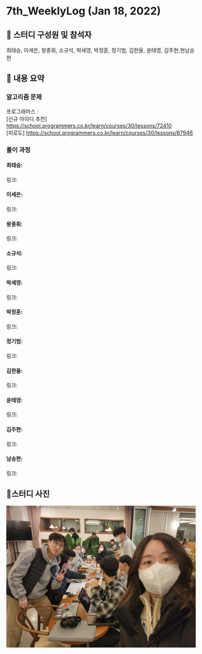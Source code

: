 # 7th_WeeklyLog (Jan 18, 2022) <br>

## 🔻 스터디 구성원 및 참석자 <br>
최태승, 이세은, 왕종휘, 소규석, 박세영, 박정훈, 정기범, 김한울, 윤태영, 김주현,현남승현


## 🔻 내용 요약 <br>

### 알고리즘 문제
프로그래머스 : <br>
[신규 아이디 추천] https://school.programmers.co.kr/learn/courses/30/lessons/72410 <br>
[피로도] https://school.programmers.co.kr/learn/courses/30/lessons/87946

### 풀이 과정

#### 최태승:
링크:

#### 이세은: 
링크: 


#### 왕종휘:
링크:

#### 소규석: 
링크:

#### 박세영:
링크: 

#### 박정훈:
링크:

#### 정기범: 
링크:

#### 김한울: 
링크:   

#### 윤태영: 
링크: 

#### 김주현:
링크:

#### 남승현:
링크:
## 🔻스터디 사진 <br>
<img src="https://github.com/seeun98/codingTestStudy/blob/main/image/7%EC%A3%BC%EC%B0%A8.jpg?raw=true">
